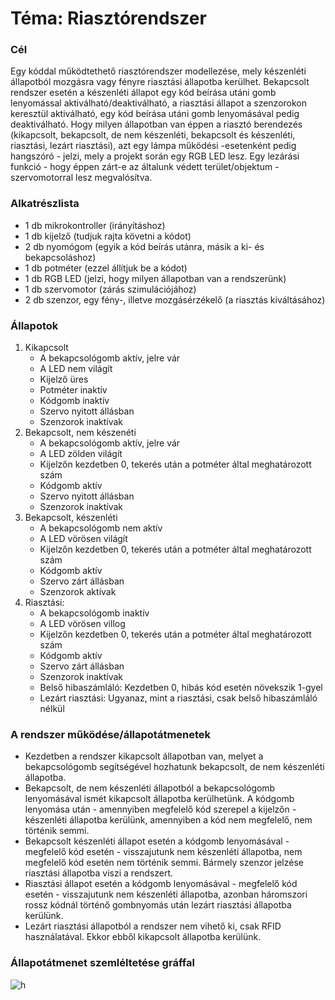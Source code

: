 # Téma: Riasztórendszer

### Cél

Egy kóddal működtethető riasztórendszer modellezése, mely készenléti állapotból mozgásra vagy fényre riasztási állapotba kerülhet.
Bekapcsolt rendszer esetén a készenléti állapot egy kód beírása utáni gomb lenyomással aktiválható/deaktiválható, a riasztási állapot a szenzorokon keresztül aktiválható,
egy kód beírása utáni gomb lenyomásával pedig deaktiválható. Hogy milyen állapotban van éppen a riasztó berendezés
(kikapcsolt, bekapcsolt, de nem készenléti, bekapcsolt és készenléti, riasztási, lezárt riasztási), azt egy lámpa működési -esetenként pedig hangszóró - jelzi, mely a projekt során egy RGB LED lesz.
Egy lezárási funkció - hogy éppen zárt-e az általunk védett terület/objektum - szervomotorral lesz megvalósítva.

### Alkatrészlista

- 1 db mikrokontroller (irányításhoz)
- 1 db kijelző (tudjuk rajta követni a kódot)
- 2 db nyomógom (egyik a kód beírás utánra, másik a ki- és bekapcsoláshoz)
- 1 db potméter (ezzel állítjuk be a kódot)
- 1 db RGB LED (jelzi, hogy milyen állapotban van a rendszerünk)
- 1 db szervomotor (zárás szimulációjához)
- 2 db szenzor, egy fény-, illetve mozgásérzékelő (a riasztás kiváltásához)

### Állapotok

1. Kikapcsolt
	- A bekapcsológomb aktív, jelre vár
	- A LED nem világít
	- Kijelző üres
	- Potméter inaktív
	- Kódgomb inaktív
	- Szervo nyitott állásban
	- Szenzorok inaktívak
2. Bekapcsolt, nem készenéti
	- A bekapcsológomb aktív, jelre vár
	- A LED zölden világít
	- Kijelzőn kezdetben 0, tekerés után a potméter által meghatározott szám
	- Kódgomb aktív
	- Szervo nyitott állásban
	- Szenzorok inaktívak
3. Bekapcsolt, készenléti
	- A bekapcsológomb nem aktív
	- A LED vörösen világít
	- Kijelzőn kezdetben 0, tekerés után a potméter által meghatározott szám
	- Kódgomb aktív
	- Szervo zárt állásban
	- Szenzorok aktívak
4. Riasztási:
	- A bekapcsológomb inaktív
	- A LED vörösen villog
	- Kijelzőn kezdetben 0, tekerés után a potméter által meghatározott szám
	- Kódgomb aktív
	- Szervo zárt állásban
	- Szenzorok inaktívak
	- Belső hibaszámláló: Kezdetben 0, hibás kód esetén növekszik 1-gyel
	- Lezárt riasztási: Ugyanaz, mint a riasztási, csak belső hibaszámláló nélkül

### A rendszer működése/állapotátmenetek

- Kezdetben a rendszer kikapcsolt állapotban van, melyet a bekapcsológomb segítségével hozhatunk bekapcsolt, de nem készenléti állapotba. 
- Bekapcsolt, de nem készenléti állapotból a bekapcsológomb lenyomásával ismét kikapcsolt állapotba kerülhetünk. A kódgomb lenyomása után - amennyiben megfelelő kód szerepel a kijelzőn - készenléti állapotba kerülünk, amennyiben a kód nem megfelelő, nem történik semmi.
- Bekapcsolt készenléti állapot esetén a kódgomb lenyomásával - megfelelő kód esetén - visszajutunk nem készenléti állapotba, nem megfelelő kód esetén nem történik semmi. Bármely szenzor jelzése riasztási állapotba viszi a rendszert.
- Riasztási állapot esetén a kódgomb lenyomásával - megfelelő kód esetén - visszajutunk nem készenléti állapotba, azonban háromszori rossz kódnál történő gombnyomás után lezárt riasztási állapotba kerülünk.
- Lezárt riasztási állapotból a rendszer nem vihető ki, csak RFID használatával. Ekkor ebből kikapcsolt állapotba kerülünk.

### Állapotátmenet szemléltetése gráffal

![h](https://github.com/rezlevi/RoboProjYellow/assets/113850216/bb5b0300-71f9-4020-a772-07e9ca7eb989)
